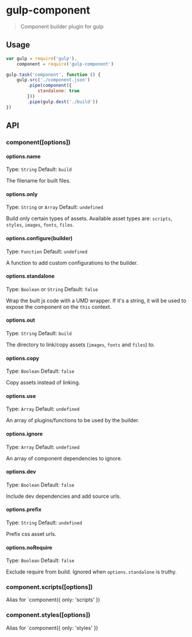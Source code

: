# gulp-component

> Component builder plugin for gulp

## Usage

``` js
var gulp = require('gulp'),
    component = require('gulp-component')

gulp.task('component', function () {
    gulp.src('./component.json')
        .pipe(component({
            standalone: true   
        }))
        .pipe(gulp.dest('./build'))
})
```

## API

### component([options])

#### options.name
Type: `String`
Default: `build`

The filename for built files.

#### options.only
Type: `String` or `Array`
Default: `undefined`

Build only certain types of assets. Available asset types are: `scripts`, `styles`, `images`, `fonts`, `files`.

#### options.configure(builder)
Type: `Function`
Default: `undefined`

A function to add custom configurations to the builder.

#### options.standalone
Type: `Boolean` or `String`
Default: `false`

Wrap the built js code with a UMD wrapper. If it's a string, it will be used to expose the component on the `this` context.

#### options.out
Type: `String`
Default: `build`

The directory to link/copy assets (`images`, `fonts` and `files`) to.

#### options.copy
Type: `Boolean`
Default: `false`

Copy assets instead of linking.

#### options.use
Type: `Array`
Default: `undefined`

An array of plugins/functions to be used by the builder.

#### options.ignore
Type: `Array`
Default: `undefined`

An array of component dependencies to ignore.

#### options.dev
Type: `Boolean`
Default: `false`

Include dev dependencies and add source urls.

#### options.prefix
Type: `String`
Default: `undefined`

Prefix css asset urls.

#### options.noRequire
Type: `Boolean`
Default: `false`

Exclude require from build. Ignored when `options.standalone` is truthy.

### component.scripts([options])

Alias for `component({ only: 'scripts' })

### component.styles([options])

Alias for `component({ only: 'styles' })